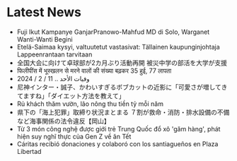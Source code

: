 # Latest News
-  Fuji Ikut Kampanye GanjarPranowo-Mahfud MD di Solo, Warganet Wanti-Wanti Begini
-  Etelä-Saimaa kysyi, valtuutetut vastasivat: Tällainen kaupunginjohtaja Lappeenrantaan tarvitaan
-  全国大会に向けて卓球部が2カ月ぶり活動再開 被災中学の部活を大学が支援
-  फिलीपींस में भूस्खलन से मरने वालों की संख्या बढ़कर 35 हुई, 77 लापता
-  وفيات الأحد .. 11 / 2 / 2024
-  尼神インター・誠子、かわいすぎるボブカットの近影に「可愛さが増してきてますね」「ダイエット方法を教えて」
-  Rủ khách thăm vườn, lão nông thu tiền tỷ mỗi năm
-  県下の「海上犯罪」取締り状況まとまる ７割が救命・消防・排水設備の不備など海事関係の法令違反【岡山】
-  Từ 3 món công nghệ được giới trẻ Trung Quốc đổ xô 'găm hàng', phát hiện suy nghĩ thực của Gen Z về ăn Tết
-  Cáritas recibió donaciones y colaboró con los santiagueños en Plaza Libertad
